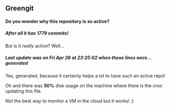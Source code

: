 ## Greengit

#### Do you wonder why this repository is so active?

##### After all it has 1779 commits!

But is it *really* active? Well...

##### Last update was on Fri Apr 26 at 23:25:02 when those lines were... generated

Yes, generated, because it certainly helps a lot to have such an active repo!

Oh and there was **50%** disk usage on the machine
where there is the cron updating this file.

Not the best way to monitor a VM in the cloud but it works! :)
